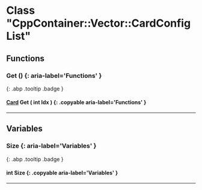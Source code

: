 # Class "CppContainer::Vector::CardConfigList"
## Functions
### Get () {: aria-label='Functions' }
[ ](#){: .abp .tooltip .badge }
#### [Card](../ItemConfig_Card) Get ( int Idx ) {: .copyable aria-label='Functions' }

___ 
## Variables
### Size {: aria-label='Variables' }
[ ](#){: .abp .tooltip .badge }
####  int Size  {: .copyable aria-label='Variables' }

___ 
